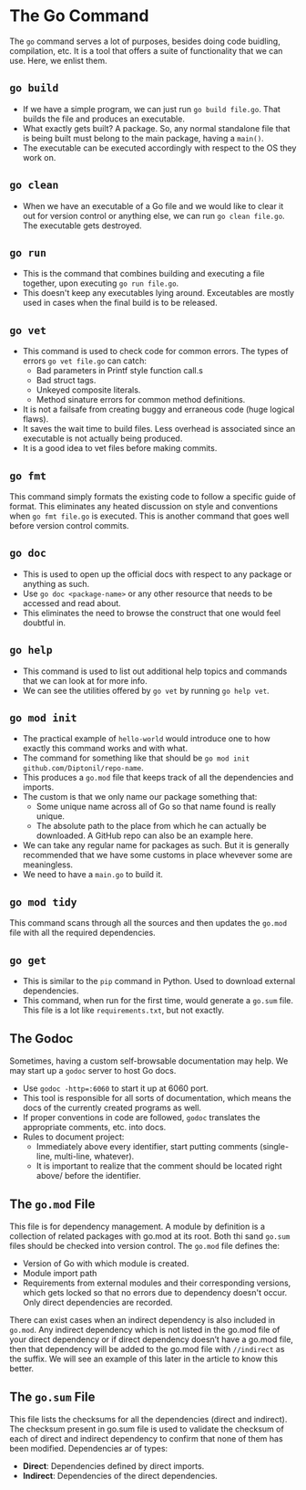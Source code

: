 # The Go Command

The `go` command serves a lot of purposes, besides doing code buidling, compilation, etc. It is a tool that offers a suite of functionality that we can use. Here, we enlist them.


## `go build`

- If we have a simple program, we can just run `go build file.go`. That builds the file and produces an executable.
- What exactly gets built? A package. So, any normal standalone file that is being built must belong to the main package, having a `main()`.
- The executable can be executed accordingly with respect to the OS they work on.


## `go clean`

- When we have an executable of a Go file and we would like to clear it out for version control or anything else, we can run `go clean file.go`. The executable gets destroyed.


## `go run`

- This is the command that combines building and executing a file together, upon executing `go run file.go`.
- This doesn't keep any executables lying around. Exceutables are mostly used in cases when the final build is to be released.


## `go vet`

- This command is used to check code for common errors. The types of errors `go vet file.go` can catch:
    - Bad parameters in Printf style function call.s
    - Bad struct tags.
    - Unkeyed composite literals.
    - Method sinature errors for common method definitions.
- It is not a failsafe from creating buggy and erraneous code (huge logical flaws).
- It saves the wait time to build files. Less overhead is associated since an executable is not actually being produced.
- It is a good idea to vet files before making commits.


## `go fmt`

This command simply formats the existing code to follow a specific guide of format. This eliminates any heated discussion on style and conventions when `go fmt file.go` is executed. This is another command that goes well before version control commits.


## `go doc`

- This is used to open up the official docs with respect to any package or anything as such.
- Use `go doc <package-name>` or any other resource that needs to be accessed and read about.
- This eliminates the need to browse the construct that one would feel doubtful in.


## `go help`

- This command is used to list out additional help topics and commands that we can look at for more info.
- We can see the utilities offered by `go vet` by running `go help vet`.


## `go mod init`

- The practical example of `hello-world` would introduce one to how exactly this command works and with what.
- The command for something like that should be `go mod init github.com/Diptonil/repo-name`.
- This produces a `go.mod` file that keeps track of all the dependencies and imports.
- The custom is that we only name our package something that:
    - Some unique name across all of Go so that name found is really unique.
    - The absolute path to the place from which he can actually be downloaded. A GitHub repo can also be an example here.
- We can take any regular name for packages as such. But it is generally recommended that we have some customs in place whevever some are meaningless.
- We need to have a `main.go` to build it.


## `go mod tidy`

This command scans through all the sources and then updates the `go.mod` file with all the required dependencies.


## `go get`

- This is similar to the `pip` command in Python. Used to download external dependencies.
- This command, when run for the first time, would generate a `go.sum` file. This file is a lot like `requirements.txt`, but not exactly.


## The Godoc

Sometimes, having a custom self-browsable documentation may help. We may start up a `godoc` server to host Go docs.
- Use `godoc -http=:6060` to start it up at 6060 port.
- This tool is responsible for all sorts of documentation, which means the docs of the currently created programs as well.
- If proper conventions in code are followed, `godoc` translates the appropriate comments, etc. into docs.
- Rules to document project:
    - Immediately above every identifier, start putting comments (single-line, multi-line, whatever).
    - It is important to realize that the comment should be located right above/ before the identifier.


## The `go.mod` File

This file is for dependency management. A module by definition is a collection of related packages with go.mod at its root. Both thi sand `go.sum` files should be checked into version control. The `go.mod` file defines the:
- Version of Go with which module is created.
- Module import path
- Requirements from external modules and their corresponding versions, which gets locked so that no errors due to dependency doesn't occur. Only direct dependencies are recorded.

There can exist cases when an indirect dependency is also included in `go.mod`. Any indirect dependency which is not listed in the go.mod file of your direct dependency or if direct dependency doesn’t have a go.mod file, then that dependency will be added to the go.mod file with `//indirect` as the suffix. We will see an example of this later in the article to know this better.


## The `go.sum` File

This file lists the checksums for all the dependencies (direct and indirect). The checksum present in go.sum file is used to validate the checksum of each of direct and indirect dependency to confirm that none of them has been modified. Dependencies ar of types:
- **Direct**: Dependencies defined by direct imports.
- **Indirect**: Dependencies of the direct dependencies.
